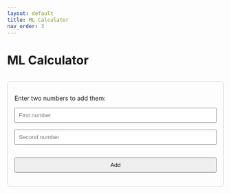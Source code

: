 ```yaml
---
layout: default
title: ML Calculator
nav_order: 3
---
```


<h1>ML Calculator</h1>

<div style="max-width: 500px; margin: 2rem auto; padding: 1rem; border: 1px solid #ccc; border-radius: 8px;">
  <p>Enter two numbers to add them:</p>

  <input type="number" id="num1" placeholder="First number" style="width: 100%; padding: 0.5rem; margin-bottom: 1rem;">

  <input type="number" id="num2" placeholder="Second number" style="width: 100%; padding: 0.5rem; margin-bottom: 1rem;">

  <button onclick="addNumbers()" style="width: 100%; padding: 0.5rem;">Add</button>

  <p id="result" style="margin-top: 1rem; font-weight: bold;"></p>
</div>

<script>
  async function addNumbers() {
    const a = parseFloat(document.getElementById('num1').value);
    const b = parseFloat(document.getElementById('num2').value);

    const response = await fetch('https://YOUR-API-ID.execute-api.YOUR-REGION.amazonaws.com/calc-add', {
      method: 'POST',
      headers: { 'Content-Type': 'application/json' },
      body: JSON.stringify({ a: a, b: b })
    });

    const data = await response.json();
    document.getElementById('result').innerText = "Sum: " + data.sum;
  }
</script>
